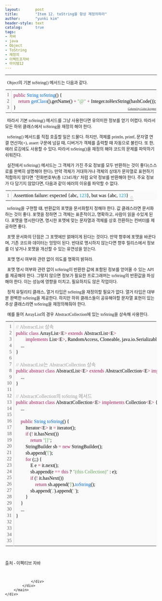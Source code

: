 ```yaml
---
layout:       post
title:        "Item 12. toString을 항상 재정의하라"
author:       "yunki kim"
header-style: text
catalog:      true
tags: 
- 자바
- java
- Object
- ToString
- 재정의
- 이펙트프자바
- 아이템12
---
```


<head></head>
<body id="tt-body-page" class="">
<div id="wrap" class="wrap-right">
    <div id="container">
        <main class="main ">
            <div class="area-main">
                <div class="area-view">
                    <div class="article-header"></div>
                    <hr>
                    <div class="article-view">
                        <div class="contents_style">
                            <p data-ke-size="size16"><span style="font-family: 'Noto Serif KR';">&nbsp; Object의 기본 toString() 메서드는 다음과 같다.</span></p>
<div class="colorscripter-code" style="color: #010101; font-family: Consolas, 'Liberation Mono', Menlo, Courier, monospace !important; position: relative !important; overflow: auto;">
<table class="colorscripter-code-table" style="margin: 0; padding: 0; border: none; background-color: #fafafa; border-radius: 4px;" cellspacing="0" cellpadding="0" data-ke-align="alignLeft">
<tbody>
<tr>
<td style="padding: 6px; border-right: 2px solid #e5e5e5;">
<div style="margin: 0; padding: 0; word-break: normal; text-align: right; color: #666; font-family: Consolas, 'Liberation Mono', Menlo, Courier, monospace !important; line-height: 130%;">
<div style="line-height: 130%;"><span style="font-family: 'Noto Serif KR';">1</span></div>
<div style="line-height: 130%;"><span style="font-family: 'Noto Serif KR';">2</span></div>
<div style="line-height: 130%;"><span style="font-family: 'Noto Serif KR';">3</span></div>
</div>
</td>
<td style="padding: 6px 0; text-align: left;">
<div style="margin: 0; padding: 0; color: #010101; font-family: Consolas, 'Liberation Mono', Menlo, Courier, monospace !important; line-height: 130%;">
<div style="padding: 0 6px; white-space: pre; line-height: 130%;"><span style="font-family: 'Noto Serif KR';"><span style="color: #a71d5d;">public</span>&nbsp;<span style="color: #066de2;">String</span>&nbsp;<span style="color: #066de2;">toString</span>()&nbsp;{</span></div>
<div style="padding: 0 6px; white-space: pre; line-height: 130%;"><span style="font-family: 'Noto Serif KR';">&nbsp;&nbsp;&nbsp;&nbsp;<span style="color: #a71d5d;">return</span>&nbsp;<span style="color: #066de2;">getClass</span>().getName()&nbsp;<span style="color: #0086b3;"></span><span style="color: #a71d5d;">+</span>&nbsp;<span style="color: #63a35c;">"@"</span>&nbsp;<span style="color: #0086b3;"></span><span style="color: #a71d5d;">+</span>&nbsp;Integer.toHexString(hashCode());</span></div>
<div style="padding: 0 6px; white-space: pre; line-height: 130%;"><span style="font-family: 'Noto Serif KR';">}</span></div>
</div>
<div style="text-align: right; margin-top: -13px; margin-right: 5px; font-size: 9px; font-style: italic;"><span style="font-family: 'Noto Serif KR';"><a style="color: #e5e5e5text-decoration:none;" href="http://colorscripter.com/info#e" target="_blank" rel="noopener">Colored by Color Scripter</a></span></div>
</td>
<td style="vertical-align: bottom; padding: 0 2px 4px 0;"><span style="font-family: 'Noto Serif KR';"><a style="text-decoration: none; color: white;" href="http://colorscripter.com/info#e" target="_blank" rel="noopener"><span style="font-size: 9px; word-break: normal; background-color: #e5e5e5; color: white; border-radius: 10px; padding: 1px;">cs</span></a></span></td>
</tr>
</tbody>
</table>
</div>
<p data-ke-size="size16"><span style="font-family: 'Noto Serif KR';">&nbsp; 따라서 기본 toString() 메서드를 그냥 사용한다면 유의미한 정보를 얻기 어렵다. 따라서 모든 하위 클래스에서 toString을 재정의 해야 한다.</span></p>
<p data-ke-size="size16"><span style="font-family: 'Noto Serif KR';">&nbsp; toString() 메서드를 직접 호출할 일은 드물다. 하지만, 객체를 println, printf, 문자열 연결 연산자(+), assert 구문에 넘길 때, 디버거가 객체를 출력할 때 자동으로 불린다. 또 한, 에러 로깅에도 사용할 수 있다. 따라서 toString()을 재정의 해야 코드의 문제를 파악하기 쉬워진다.</span></p>
<p data-ke-size="size16"><span style="font-family: 'Noto Serif KR';">&nbsp; 실전에서 toString() 메서드는 그 객체가 가진 주요 정보를 모두 반환하는 것이 좋다(스스로를 완벽히 설명해야 한다). 만약 객체가 거대하거나 객체의 상태가 문자열로 표현하기 적합하지 않다면 "전화번호부(총 12345개)" 처럼 요약 정보를 반환해야 한다. 주요 정보가 다 담기지 않았다면, 다음과 같이 에러의 이유를 파악할 수 없다.</span></p>
<div class="colorscripter-code" style="color: #010101; font-family: Consolas, 'Liberation Mono', Menlo, Courier, monospace !important; position: relative !important; overflow: auto;">
<table class="colorscripter-code-table" style="margin: 0; padding: 0; border: none; background-color: #fafafa; border-radius: 4px;" cellspacing="0" cellpadding="0" data-ke-align="alignLeft">
<tbody>
<tr>
<td style="padding: 6px; border-right: 2px solid #e5e5e5;">
<div style="margin: 0; padding: 0; word-break: normal; text-align: right; color: #666; font-family: Consolas, 'Liberation Mono', Menlo, Courier, monospace !important; line-height: 130%;">
<div style="line-height: 130%;"><span style="font-family: 'Noto Serif KR';">1</span></div>
</div>
</td>
<td style="padding: 6px 0; text-align: left;">
<div style="margin: 0; padding: 0; color: #010101; font-family: Consolas, 'Liberation Mono', Menlo, Courier, monospace !important; line-height: 130%;">
<div style="padding: 0 6px; white-space: pre; line-height: 130%;"><span style="font-family: 'Noto Serif KR';">Asserttion&nbsp;failure:&nbsp;expected&nbsp;{abc,&nbsp;<span style="color: #0099cc;">123</span>},&nbsp;but&nbsp;was&nbsp;{abc,&nbsp;<span style="color: #0099cc;">123</span>}</span></div>
</div>
</td>
<td style="vertical-align: bottom; padding: 0 2px 4px 0;"><span style="font-family: 'Noto Serif KR';"><a style="text-decoration: none; color: white;" href="http://colorscripter.com/info#e" target="_blank" rel="noopener"><span style="font-size: 9px; word-break: normal; background-color: #e5e5e5; color: white; border-radius: 10px; padding: 1px;">cs</span></a></span></td>
</tr>
</tbody>
</table>
</div>
<p data-ke-size="size16"><span style="font-family: 'Noto Serif KR';">&nbsp; toString을 구현할 떄, 반환값의 포맷을 문서화할지 정해야 한다. 값 클래스라면 문서화하는 것이 좋다. 포맷을 정하면 그 객체는 표준적이고, 명확하고, 사람이 읽을 수있게 된다. 포맷을 명시한다면, 명시한 포맷에 맞는 문자열과 객체를 상호 전환하는 컨버터를 제공하면 좋다.</span></p>
<p data-ke-size="size16"><span style="font-family: 'Noto Serif KR';">&nbsp; 포맷 문서화의 단점은 그 포맷에만 얽매이게 된다는 것이다. 만약 향후에 포맷을 바꾼다며, 기존 코드와 데이터는 엉망이 된다. 반대로 명시하지 않는다면 향후 릴리스에서 정보를 더 넣거나 포맷을 개선할 수 있는 유연성을 얻는다.</span></p>
<p data-ke-size="size16"><span style="font-family: 'Noto Serif KR';">&nbsp; 포맷 명시 여부와 관련 없이 의도를 명확히 밝혀라.</span></p>
<p data-ke-size="size16"><span style="font-family: 'Noto Serif KR';">&nbsp; 포맷 명시 여부와 관련 없이 toString이 반환한 값에 포함된 정보를 얻어올 수 있는 API를 제공해야 한다. 그렇지 않으면 정보가 필요한 프로그래머는 toString의 반환값을 파싱해야 한다. 이는 성능에 영향을 미치고, 필요하지도 않은 작업이다.</span></p>
<p data-ke-size="size16"><span style="font-family: 'Noto Serif KR';">&nbsp; 정적 유틸리티 클래스, 열거 타입은 toString을 재정의할 필요가 없다. 열거 타입은 대부분 완벽한 toString을 제공한다. 하지만 하위 클래스들이 공유해야할 문자열 표현이 있는 추상 클래스라면 toString을 재정의해줘야 한다.</span></p>
<p data-ke-size="size16"><span style="font-family: 'Noto Serif KR';">&nbsp; 예를 들어 ArrayList의 경우 AbstractCollection에 있는 toString을 상속해 사용한다.</span></p>
<div class="colorscripter-code" style="color: #010101; font-family: Consolas, 'Liberation Mono', Menlo, Courier, monospace !important; position: relative !important; overflow: auto;">
<table class="colorscripter-code-table" style="margin: 0; padding: 0; border: none; background-color: #fafafa; border-radius: 4px;" cellspacing="0" cellpadding="0" data-ke-align="alignLeft">
<tbody>
<tr>
<td style="padding: 6px; border-right: 2px solid #e5e5e5;">
<div style="margin: 0; padding: 0; word-break: normal; text-align: right; color: #666; font-family: Consolas, 'Liberation Mono', Menlo, Courier, monospace !important; line-height: 130%;">
<div style="line-height: 130%;"><span style="font-family: 'Noto Serif KR';">1</span></div>
<div style="line-height: 130%;"><span style="font-family: 'Noto Serif KR';">2</span></div>
<div style="line-height: 130%;"><span style="font-family: 'Noto Serif KR';">3</span></div>
<div style="line-height: 130%;"><span style="font-family: 'Noto Serif KR';">4</span></div>
<div style="line-height: 130%;"><span style="font-family: 'Noto Serif KR';">5</span></div>
<div style="line-height: 130%;"><span style="font-family: 'Noto Serif KR';">6</span></div>
<div style="line-height: 130%;"><span style="font-family: 'Noto Serif KR';">7</span></div>
<div style="line-height: 130%;"><span style="font-family: 'Noto Serif KR';">8</span></div>
<div style="line-height: 130%;"><span style="font-family: 'Noto Serif KR';">9</span></div>
<div style="line-height: 130%;"><span style="font-family: 'Noto Serif KR';">10</span></div>
<div style="line-height: 130%;"><span style="font-family: 'Noto Serif KR';">11</span></div>
<div style="line-height: 130%;"><span style="font-family: 'Noto Serif KR';">12</span></div>
<div style="line-height: 130%;"><span style="font-family: 'Noto Serif KR';">13</span></div>
<div style="line-height: 130%;"><span style="font-family: 'Noto Serif KR';">14</span></div>
<div style="line-height: 130%;"><span style="font-family: 'Noto Serif KR';">15</span></div>
<div style="line-height: 130%;"><span style="font-family: 'Noto Serif KR';">16</span></div>
<div style="line-height: 130%;"><span style="font-family: 'Noto Serif KR';">17</span></div>
<div style="line-height: 130%;"><span style="font-family: 'Noto Serif KR';">18</span></div>
<div style="line-height: 130%;"><span style="font-family: 'Noto Serif KR';">19</span></div>
<div style="line-height: 130%;"><span style="font-family: 'Noto Serif KR';">20</span></div>
<div style="line-height: 130%;"><span style="font-family: 'Noto Serif KR';">21</span></div>
<div style="line-height: 130%;"><span style="font-family: 'Noto Serif KR';">22</span></div>
<div style="line-height: 130%;"><span style="font-family: 'Noto Serif KR';">23</span></div>
<div style="line-height: 130%;"><span style="font-family: 'Noto Serif KR';">24</span></div>
<div style="line-height: 130%;"><span style="font-family: 'Noto Serif KR';">25</span></div>
<div style="line-height: 130%;"><span style="font-family: 'Noto Serif KR';">26</span></div>
<div style="line-height: 130%;"><span style="font-family: 'Noto Serif KR';">27</span></div>
<div style="line-height: 130%;"><span style="font-family: 'Noto Serif KR';">28</span></div>
<div style="line-height: 130%;"><span style="font-family: 'Noto Serif KR';">29</span></div>
<div style="line-height: 130%;"><span style="font-family: 'Noto Serif KR';">30</span></div>
<div style="line-height: 130%;"><span style="font-family: 'Noto Serif KR';">31</span></div>
<div style="line-height: 130%;"><span style="font-family: 'Noto Serif KR';">32</span></div>
<div style="line-height: 130%;"><span style="font-family: 'Noto Serif KR';">33</span></div>
<div style="line-height: 130%;"><span style="font-family: 'Noto Serif KR';">34</span></div>
<div style="line-height: 130%;"><span style="font-family: 'Noto Serif KR';">35</span></div>
</div>
</td>
<td style="padding: 6px 0; text-align: left;">
<div style="margin: 0; padding: 0; color: #010101; font-family: Consolas, 'Liberation Mono', Menlo, Courier, monospace !important; line-height: 130%;">
<div style="padding: 0 6px; white-space: pre; line-height: 130%;"><span style="color: #999999; font-family: 'Noto Serif KR';">//&nbsp;AbstractList&nbsp;상속</span></div>
<div style="padding: 0 6px; white-space: pre; line-height: 130%;"><span style="font-family: 'Noto Serif KR';"><span style="color: #a71d5d;">public</span>&nbsp;<span style="color: #a71d5d;">class</span>&nbsp;ArrayList<span style="color: #0086b3;"></span><span style="color: #a71d5d;">&lt;</span>E<span style="color: #0086b3;"></span><span style="color: #a71d5d;">&gt;</span>&nbsp;<span style="color: #a71d5d;">extends</span>&nbsp;AbstractList<span style="color: #0086b3;"></span><span style="color: #a71d5d;">&lt;</span>E<span style="color: #0086b3;"></span><span style="color: #a71d5d;">&gt;</span></span></div>
<div style="padding: 0 6px; white-space: pre; line-height: 130%;"><span style="font-family: 'Noto Serif KR';">&nbsp;&nbsp;&nbsp;&nbsp;&nbsp;&nbsp;&nbsp;&nbsp;<span style="color: #a71d5d;">implements</span>&nbsp;List<span style="color: #0086b3;"></span><span style="color: #a71d5d;">&lt;</span>E<span style="color: #0086b3;"></span><span style="color: #a71d5d;">&gt;</span>,&nbsp;RandomAccess,&nbsp;Cloneable,&nbsp;java.io.Serializable&nbsp;{</span></div>
<div style="padding: 0 6px; white-space: pre; line-height: 130%;"><span style="font-family: 'Noto Serif KR';">&nbsp;&nbsp;&nbsp;&nbsp;...</span></div>
<div style="padding: 0 6px; white-space: pre; line-height: 130%;"><span style="font-family: 'Noto Serif KR';">}</span></div>
<div style="padding: 0 6px; white-space: pre; line-height: 130%;">&nbsp;</div>
<div style="padding: 0 6px; white-space: pre; line-height: 130%;"><span style="color: #999999; font-family: 'Noto Serif KR';">//&nbsp;AbstractList는&nbsp;AbstractCollection&nbsp;상속</span></div>
<div style="padding: 0 6px; white-space: pre; line-height: 130%;"><span style="font-family: 'Noto Serif KR';"><span style="color: #a71d5d;">public</span>&nbsp;<span style="color: #a71d5d;">abstract</span>&nbsp;<span style="color: #a71d5d;">class</span>&nbsp;AbstractList<span style="color: #0086b3;"></span><span style="color: #a71d5d;">&lt;</span>E<span style="color: #0086b3;"></span><span style="color: #a71d5d;">&gt;</span>&nbsp;<span style="color: #a71d5d;">extends</span>&nbsp;AbstractCollection<span style="color: #0086b3;"></span><span style="color: #a71d5d;">&lt;</span>E<span style="color: #0086b3;"></span><span style="color: #a71d5d;">&gt;</span>&nbsp;<span style="color: #a71d5d;">implements</span>&nbsp;List<span style="color: #0086b3;"></span><span style="color: #a71d5d;">&lt;</span>E<span style="color: #0086b3;"></span><span style="color: #a71d5d;">&gt;</span>&nbsp;{</span></div>
<div style="padding: 0 6px; white-space: pre; line-height: 130%;"><span style="font-family: 'Noto Serif KR';">&nbsp;&nbsp;&nbsp;&nbsp;...</span></div>
<div style="padding: 0 6px; white-space: pre; line-height: 130%;"><span style="font-family: 'Noto Serif KR';">}</span></div>
<div style="padding: 0 6px; white-space: pre; line-height: 130%;">&nbsp;</div>
<div style="padding: 0 6px; white-space: pre; line-height: 130%;"><span style="color: #999999; font-family: 'Noto Serif KR';">//&nbsp;AbstractCollection의&nbsp;toString&nbsp;메서드</span></div>
<div style="padding: 0 6px; white-space: pre; line-height: 130%;"><span style="font-family: 'Noto Serif KR';"><span style="color: #a71d5d;">public</span>&nbsp;<span style="color: #a71d5d;">abstract</span>&nbsp;<span style="color: #a71d5d;">class</span>&nbsp;AbstractCollection<span style="color: #0086b3;"></span><span style="color: #a71d5d;">&lt;</span>E<span style="color: #0086b3;"></span><span style="color: #a71d5d;">&gt;</span>&nbsp;<span style="color: #a71d5d;">implements</span>&nbsp;Collection<span style="color: #0086b3;"></span><span style="color: #a71d5d;">&lt;</span>E<span style="color: #0086b3;"></span><span style="color: #a71d5d;">&gt;</span>&nbsp;{</span></div>
<div style="padding: 0 6px; white-space: pre; line-height: 130%;"><span style="font-family: 'Noto Serif KR';">&nbsp;&nbsp;&nbsp;&nbsp;...</span></div>
<div style="padding: 0 6px; white-space: pre; line-height: 130%;">&nbsp;</div>
<div style="padding: 0 6px; white-space: pre; line-height: 130%;"><span style="font-family: 'Noto Serif KR';">&nbsp;&nbsp;&nbsp;&nbsp;<span style="color: #a71d5d;">public</span>&nbsp;<span style="color: #066de2;">String</span>&nbsp;<span style="color: #066de2;">toString</span>()&nbsp;{</span></div>
<div style="padding: 0 6px; white-space: pre; line-height: 130%;"><span style="font-family: 'Noto Serif KR';">&nbsp;&nbsp;&nbsp;&nbsp;&nbsp;&nbsp;&nbsp;&nbsp;Iterator<span style="color: #0086b3;"></span><span style="color: #a71d5d;">&lt;</span>E<span style="color: #0086b3;"></span><span style="color: #a71d5d;">&gt;</span>&nbsp;it&nbsp;<span style="color: #0086b3;"></span><span style="color: #a71d5d;">=</span>&nbsp;iterator();</span></div>
<div style="padding: 0 6px; white-space: pre; line-height: 130%;"><span style="font-family: 'Noto Serif KR';">&nbsp;&nbsp;&nbsp;&nbsp;&nbsp;&nbsp;&nbsp;&nbsp;<span style="color: #a71d5d;">if</span>&nbsp;(<span style="color: #0086b3;"></span><span style="color: #a71d5d;">!</span>&nbsp;it.hasNext())</span></div>
<div style="padding: 0 6px; white-space: pre; line-height: 130%;"><span style="font-family: 'Noto Serif KR';">&nbsp;&nbsp;&nbsp;&nbsp;&nbsp;&nbsp;&nbsp;&nbsp;&nbsp;&nbsp;&nbsp;&nbsp;<span style="color: #a71d5d;">return</span>&nbsp;<span style="color: #63a35c;">"[]"</span>;</span></div>
<div style="padding: 0 6px; white-space: pre; line-height: 130%;"><span style="font-family: 'Noto Serif KR';">&nbsp;&nbsp;&nbsp;&nbsp;&nbsp;&nbsp;&nbsp;&nbsp;StringBuilder&nbsp;sb&nbsp;<span style="color: #0086b3;"></span><span style="color: #a71d5d;">=</span>&nbsp;<span style="color: #a71d5d;">new</span>&nbsp;StringBuilder();</span></div>
<div style="padding: 0 6px; white-space: pre; line-height: 130%;"><span style="font-family: 'Noto Serif KR';">&nbsp;&nbsp;&nbsp;&nbsp;&nbsp;&nbsp;&nbsp;&nbsp;sb.append(<span style="color: #63a35c;">'['</span>);</span></div>
<div style="padding: 0 6px; white-space: pre; line-height: 130%;"><span style="font-family: 'Noto Serif KR';">&nbsp;&nbsp;&nbsp;&nbsp;&nbsp;&nbsp;&nbsp;&nbsp;<span style="color: #a71d5d;">for</span>&nbsp;(;;)&nbsp;{</span></div>
<div style="padding: 0 6px; white-space: pre; line-height: 130%;"><span style="font-family: 'Noto Serif KR';">&nbsp;&nbsp;&nbsp;&nbsp;&nbsp;&nbsp;&nbsp;&nbsp;&nbsp;&nbsp;&nbsp;&nbsp;E&nbsp;e&nbsp;<span style="color: #0086b3;"></span><span style="color: #a71d5d;">=</span>&nbsp;it.next();</span></div>
<div style="padding: 0 6px; white-space: pre; line-height: 130%;"><span style="font-family: 'Noto Serif KR';">&nbsp;&nbsp;&nbsp;&nbsp;&nbsp;&nbsp;&nbsp;&nbsp;&nbsp;&nbsp;&nbsp;&nbsp;sb.append(e&nbsp;<span style="color: #0086b3;"></span><span style="color: #a71d5d;">=</span><span style="color: #0086b3;"></span><span style="color: #a71d5d;">=</span>&nbsp;<span style="color: #a71d5d;">this</span>&nbsp;?&nbsp;<span style="color: #63a35c;">"(this&nbsp;Collection)"</span>&nbsp;:&nbsp;e);</span></div>
<div style="padding: 0 6px; white-space: pre; line-height: 130%;"><span style="font-family: 'Noto Serif KR';">&nbsp;&nbsp;&nbsp;&nbsp;&nbsp;&nbsp;&nbsp;&nbsp;&nbsp;&nbsp;&nbsp;&nbsp;<span style="color: #a71d5d;">if</span>&nbsp;(<span style="color: #0086b3;"></span><span style="color: #a71d5d;">!</span>&nbsp;it.hasNext())</span></div>
<div style="padding: 0 6px; white-space: pre; line-height: 130%;"><span style="font-family: 'Noto Serif KR';">&nbsp;&nbsp;&nbsp;&nbsp;&nbsp;&nbsp;&nbsp;&nbsp;&nbsp;&nbsp;&nbsp;&nbsp;&nbsp;&nbsp;&nbsp;&nbsp;<span style="color: #a71d5d;">return</span>&nbsp;sb.append(<span style="color: #63a35c;">']'</span>).<span style="color: #066de2;">toString</span>();</span></div>
<div style="padding: 0 6px; white-space: pre; line-height: 130%;"><span style="font-family: 'Noto Serif KR';">&nbsp;&nbsp;&nbsp;&nbsp;&nbsp;&nbsp;&nbsp;&nbsp;&nbsp;&nbsp;&nbsp;&nbsp;sb.append(<span style="color: #63a35c;">','</span>).append(<span style="color: #63a35c;">'&nbsp;'</span>);</span></div>
<div style="padding: 0 6px; white-space: pre; line-height: 130%;"><span style="font-family: 'Noto Serif KR';">&nbsp;&nbsp;&nbsp;&nbsp;&nbsp;&nbsp;&nbsp;&nbsp;}</span></div>
<div style="padding: 0 6px; white-space: pre; line-height: 130%;"><span style="font-family: 'Noto Serif KR';">&nbsp;&nbsp;&nbsp;&nbsp;}</span></div>
<div style="padding: 0 6px; white-space: pre; line-height: 130%;"><span style="font-family: 'Noto Serif KR';">&nbsp;&nbsp;&nbsp;&nbsp;...</span></div>
<div style="padding: 0 6px; white-space: pre; line-height: 130%;"><span style="font-family: 'Noto Serif KR';">}</span></div>
<div style="padding: 0 6px; white-space: pre; line-height: 130%;">&nbsp;</div>
<div style="padding: 0 6px; white-space: pre; line-height: 130%;">&nbsp;</div>
<div style="padding: 0 6px; white-space: pre; line-height: 130%;">&nbsp;</div>
<div style="padding: 0 6px; white-space: pre; line-height: 130%;">&nbsp;</div>
</div>
<div style="text-align: right; margin-top: -13px; margin-right: 5px; font-size: 9px; font-style: italic;"><span style="font-family: 'Noto Serif KR';"><a style="color: #e5e5e5text-decoration:none;" href="http://colorscripter.com/info#e" target="_blank" rel="noopener">Colored by Color Scripter</a></span></div>
</td>
<td style="vertical-align: bottom; padding: 0 2px 4px 0;"><span style="font-family: 'Noto Serif KR';"><a style="text-decoration: none; color: white;" href="http://colorscripter.com/info#e" target="_blank" rel="noopener"><span style="font-size: 9px; word-break: normal; background-color: #e5e5e5; color: white; border-radius: 10px; padding: 1px;">cs</span></a></span></td>
</tr>
</tbody>
</table>
</div>
<p data-ke-size="size16">&nbsp;</p>
<p data-ke-size="size16"><span style="font-family: 'Noto Serif KR';">출처 - 이펙티브 자바</span></p>
                        </div>
                        <br>
                        <div class="tags"></div>
                    </div>
                    
                </div>
            </div>
        </main>
    </div>
</div>


</body>